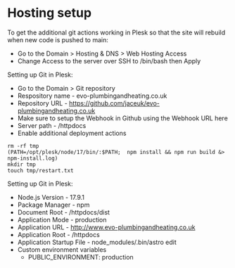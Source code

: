 # Hosting setup

To get the additional git actions working in Plesk so that the site will rebuild when new code is pushed to main:

- Go to the Domain > Hosting & DNS > Web Hosting Access
- Change Access to the server over SSH to /bin/bash then Apply

Setting up Git in Plesk:

- Go to the Domain > Git repository
- Respository name - evo-plumbingandheating.co.uk
- Repository URL - https://github.com/jaceuk/evo-plumbingandheating.co.uk
- Make sure to setup the Webhook in Github using the Webhook URL here
- Server path - /httpdocs
- Enable additional deployment actions

```
rm -rf tmp
(PATH=/opt/plesk/node/17/bin/:$PATH;  npm install && npm run build &> npm-install.log)
mkdir tmp
touch tmp/restart.txt
```

Setting up Git in Plesk:

- Node.js Version - 17.9.1
- Package Manager - npm
- Document Root - /httpdocs/dist
- Application Mode - production
- Application URL - http://www.evo-plumbingandheating.co.uk
- Application Root - /httpdocs
- Application Startup File - node_modules/.bin/astro edit
- Custom environment variables
  - PUBLIC_ENVIRONMENT: production
